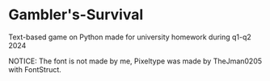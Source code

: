 # Gambler's-Survival
Text-based game on Python made for university homework during q1-q2 2024

NOTICE: The font is not made by me, Pixeltype was made by TheJman0205 with FontStruct.
